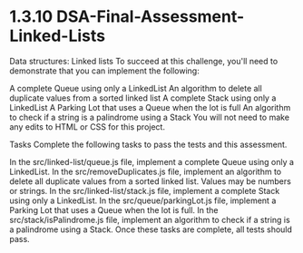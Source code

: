 # 1.3.10 DSA-Final-Assessment-Linked-Lists

Data structures: Linked lists
To succeed at this challenge, you'll need to demonstrate that you can implement the following:

A complete Queue using only a LinkedList
An algorithm to delete all duplicate values from a sorted linked list
A complete Stack using only a LinkedList
A Parking Lot that uses a Queue when the lot is full
An algorithm to check if a string is a palindrome using a Stack
You will not need to make any edits to HTML or CSS for this project.

Tasks
Complete the following tasks to pass the tests and this assessment.

In the src/linked-list/queue.js file, implement a complete Queue using only a LinkedList.
In the src/removeDuplicates.js file, implement an algorithm to delete all duplicate values from a sorted linked list. Values may be numbers or strings.
In the src/linked-list/stack.js file, implement a complete Stack using only a LinkedList.
In the src/queue/parkingLot.js file, implement a Parking Lot that uses a Queue when the lot is full.
In the src/stack/isPalindrome.js file, implement an algorithm to check if a string is a palindrome using a Stack.
Once these tasks are complete, all tests should pass.

